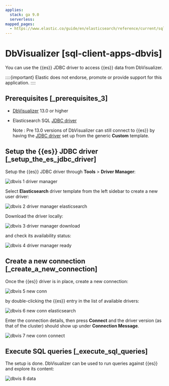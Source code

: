 ```yaml
---
applies:
  stack: ga 9.0
  serverless:
mapped_pages:
  - https://www.elastic.co/guide/en/elasticsearch/reference/current/sql-client-apps-dbvis.html
---
```


# DbVisualizer [sql-client-apps-dbvis]

You can use the {{es}} JDBC driver to access {{es}} data from DbVisualizer.

::::{important}
Elastic does not endorse, promote or provide support for this application.
::::


## Prerequisites [_prerequisites_3]

* [DbVisualizer](https://www.dbvis.com/) 13.0 or higher
* Elasticsearch SQL [JDBC driver](sql-jdbc.md)

    Note
    :   Pre 13.0 versions of DbVisualizer can still connect to {{es}} by having the [JDBC driver](sql-jdbc.md) set up from the generic **Custom** template.



## Setup the {{es}} JDBC driver [_setup_the_es_jdbc_driver]

Setup the {{es}} JDBC driver through **Tools** > **Driver Manager**:

![dbvis 1 driver manager](../../../images/elasticsearch-reference-dbvis-1-driver-manager.png "")

Select **Elasticsearch** driver template from the left sidebar to create a new user driver:

![dbvis 2 driver manager elasticsearch](../../../images/elasticsearch-reference-dbvis-2-driver-manager-elasticsearch.png "")

Download the driver locally:

![dbvis 3 driver manager download](../../../images/elasticsearch-reference-dbvis-3-driver-manager-download.png "")

and check its availability status:

![dbvis 4 driver manager ready](../../../images/elasticsearch-reference-dbvis-4-driver-manager-ready.png "")


## Create a new connection [_create_a_new_connection]

Once the {{es}} driver is in place, create a new connection:

![dbvis 5 new conn](../../../images/elasticsearch-reference-dbvis-5-new-conn.png "")

by double-clicking the {{es}} entry in the list of available drivers:

![dbvis 6 new conn elasticsearch](../../../images/elasticsearch-reference-dbvis-6-new-conn-elasticsearch.png "")

Enter the connection details, then press **Connect** and the driver version (as that of the cluster) should show up under **Connection Message**.

![dbvis 7 new conn connect](../../../images/elasticsearch-reference-dbvis-7-new-conn-connect.png "")


## Execute SQL queries [_execute_sql_queries]

The setup is done. DbVisualizer can be used to run queries against {{es}} and explore its content:

![dbvis 8 data](../../../images/elasticsearch-reference-dbvis-8-data.png "")


